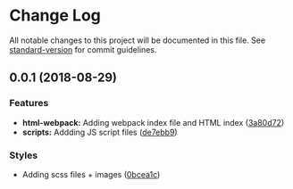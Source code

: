 # Change Log

All notable changes to this project will be documented in this file. See [standard-version](https://github.com/conventional-changelog/standard-version) for commit guidelines.

<a name="0.0.1"></a>
## 0.0.1 (2018-08-29)


### Features

* **html-webpack:** Adding webpack index file and HTML index ([3a80d72](https://github.com/jllavec/hotelsPOC/commit/3a80d72))
* **scripts:** Addding JS script files ([de7ebb9](https://github.com/jllavec/hotelsPOC/commit/de7ebb9))

### Styles

* Adding scss files + images ([0bcea1c](https://github.com/jllavec/hotelsPOC/commit/0bcea1c))



